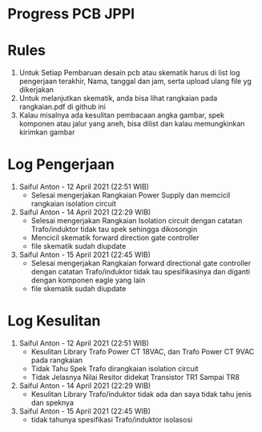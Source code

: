 # Progress PCB JPPI

# Rules 
   1. Untuk Setiap Pembaruan desain pcb atau skematik harus di list log pengerjaan terakhir, Nama, tanggal dan jam, serta upload ulang file yg dikerjakan
   2. Untuk melanjutkan skematik, anda bisa lihat rangkaian pada rangkaian.pdf di github ini
   3. Kalau misalnya ada kesulitan pembacaan angka gambar, spek komponen atau jalur yang aneh, bisa dilist dan kalau memungkinkan kirimkan gambar

# Log Pengerjaan
1. Saiful Anton - 12 April 2021 (22:51 WIB)
   - Selesai mengerjakan Rangkaian Power Supply dan memcicil rangkaian isolation circuit
2. Saiful Anton - 14 April 2021 (22:29 WIB)
   - Selesai mengerjakan Rangkaian Isolation circuit dengan catatan Trafo/induktor tidak tau spek sehingga dikosongin
   - Mencicil skematik forward direction gate controller
   - file skematik sudah diupdate
3. Saiful Anton - 15 April 2021 (22:45 WIB)
   - Selesai mengerjakan Rangkaian forward directional gate controller dengan catatan Trafo/induktor tidak tau spesifikasinya dan diganti dengan komponen eagle yang lain
   - file skematik sudah diupdate

# Log Kesulitan
1. Saiful Anton - 12 April 2021 (22:51 WIB)
   - Kesulitan Library Trafo Power CT 18VAC, dan Trafo Power CT 9VAC pada rangkaian  
   - Tidak Tahu Spek Trafo dirangkaian isolation circuit
   - Tidak Jelasnya Nilai Resitor didekat Transistor TR1 Sampai TR8
2. Saiful Anton - 14 April 2021 (22:29 WIB)
   - Kesulitan Library Trafo/induktor tidak ada dan saya tidak tahu jenis dan speknya  
3. Saiful Anton - 15 April 2021 (22:45 WIB)
   - tidak tahunya spesifikasi Trafo/induktor isolasosi    
